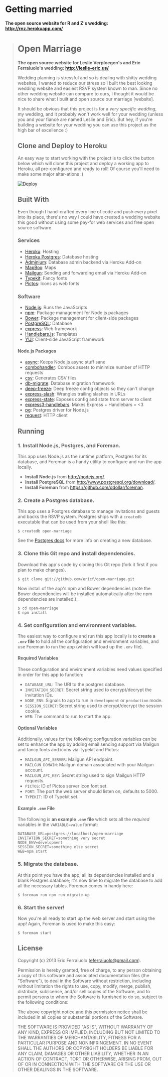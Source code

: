 Getting married
===============

**The open source website for R and Z's wedding:
<http://rnz.herokuapp.com/>**


> Open Marriage
> =============
>
> **The open source website for Leslie Verploegen's and Eric Ferraiuolo's wedding:
> <http://leslie-eric.us/>**
>
> Wedding planning is stressful and so is dealing with shitty wedding websites,
> I wanted to reduce our stress so I built the best looking wedding website and
> easiest RSVP system known to man. Since no other wedding website can compare to
> ours, I thought it would be nice to share what I built and open source our
> marriage [website].
>
> It should be obvious that this project is for a *very specific wedding*, my
> wedding, and it probably won't work well for your wedding (unless you and your
> fiancé are named Leslie and Eric). But hey, if you're building a website for
> your wedding you can use this project as the high bar of excellence :)
>
>
> Clone and Deploy to Heroku
> --------------------------
>
> An easy way to start working with the project is to click the button below which
> will clone this project and deploy a working app to Heroku, all pre-configured
> and ready to roll! Of course you'll need to make some major altar-ations :)
>
> [![Deploy](https://www.herokucdn.com/deploy/button.png)](https://heroku.com/deploy?template=https://github.com/ericf/open-marriage)
>
>
> Built With
> ----------
>
> Even though I hand-crafted every line of code and push every pixel into its
> place, there's no way I could have created a wedding website this good without
> using some pay-for web services and free open source software.
>
> ### Services
>
> * [Heroku][]: Hosting
> * [Heroku Postgres][]: Database hosting
> * [Adminium][]: Database admin backend via Heroku Add-on
> * [MapBox][]: Maps
> * [Mailgun][]: Sending and forwarding email via Heroku Add-on
> * [Typekit][]: Fancy fonts
> * [Pictos][]: Icons as web fonts
>
> ### Software
>
> * [Node.js][]: Runs the JavaScripts
> * [npm][]: Package management for Node.js packages
> * [Bower][]: Package management for client-side packages
> * [PostgreSQL][]: Database
> * [express][]: Web framework
> * [Handlebars.js][]: Templates
> * [YUI][]: Client-side JavaScript framework
>
> #### Node.js Packages
>
> * [async][]: Keeps Node.js async stuff sane
> * [combohandler][]: Combos assets to minimize number of HTTP requests
> * [csv][]: Generates CSV files
> * [db-migrate][]: Database migration framework
> * [deep-freeze][]: Deep freeze config objects so they can't change
> * [express-slash][]: Wrangles trailing slashes in URLs
> * [express-state][]: Exposes config and state from server to client
> * [express3-handlebars][]: Makes Express + Handlebars = <3
> * [pg][]: Postgres driver for Node.js
> * [request][]: HTTP client
>
>
> [Heroku]: http://heroku.com/
> [Heroku Postgres]: http://postgres.heroku.com/
> [Adminium]: https://www.adminium.io/
> [MapBox]: https://www.mapbox.com/
> [Mailgun]: http://www.mailgun.com/
> [Typekit]: https://typekit.com/
> [Pictos]: http://pictos.cc/server/
>
> [Node.js]: http://nodejs.org/
> [npm]: https://npmjs.org/
> [Bower]: http://bower.io/
> [PostgreSQL]: http://www.postgresql.org/
> [express]: http://expressjs.com/
> [Handlebars.js]: http://handlebarsjs.com/
> [YUI]: http://yuilibrary.com/
>
> [async]: https://github.com/caolan/async
> [combohandler]: https://github.com/rgrove/combohandler
> [csv]: http://www.adaltas.com/projects/node-csv/
> [db-migrate]: https://github.com/kunklejr/node-db-migrate
> [deep-freeze]: https://github.com/substack/deep-freeze
> [express-slash]: https://github.com/ericf/express-slash
> [express-state]: https://github.com/yahoo/express-state
> [express3-handlebars]: https://github.com/ericf/express3-handlebars
> [pg]: https://github.com/brianc/node-postgres
> [request]: https://github.com/mikeal/request
>
>
> Running
> -------
>
> ### 1. Install Node.js, Postgres, and Foreman.
>
> This app uses Node.js as the runtime platform, Postgres for its database, and
> Foreman is a handy utility to configure and run the app locally.
>
> * __Install Node.js__ from <http://nodejs.org/>.
> * __Install PostgreSQL__ from <http://www.postgresql.org/download/>.
> * __Install Foreman__ from <https://github.com/ddollar/foreman>.
>
> ### 2. Create a Postgres database.
>
> This app uses a Postgres database to manage invitations and guests and backs the
> RSVP system. Postgres ships with a `createdb` executable that can be used from
> your shell like this:
>
> ```shell
> $ createdb open-marriage
> ```
>
> See the [Postgres docs][pg-createdb] for more info on creating a new database.
>
> ### 3. Clone this Git repo and install dependencies.
>
> Download this app's code by cloning this Git repo (fork it first if you plan to
> make changes).
>
> ```shell
> $ git clone git://github.com/ericf/open-marriage.git
> ```
>
> Now install of the app's npm and Bower dependencies (note the Bower dependencies
> will be installed automatically after the npm dependencies are installed.):
>
> ```shell
> $ cd open-marriage
> $ npm install
> ```
>
> ### 4. Set configuration and environment variables.
>
> The easiest way to configure and run this app locally is to **create a `.env`
> file** to hold all the configuration and environment variables, and use Foreman
> to run the app (which will load up the `.env` file).
>
> #### Required Variables
>
> These configuration and environment variables need values specified in order for
> this app to function:
>
> * `DATABASE_URL`: The URI to the postgres database.
> * `INVITATION_SECRET`: Secret string used to encrypt/decrypt the invitation IDs.
> * `NODE_ENV`: Signals to app to run in `development` or `production` mode.
> * `SESSION_SECRET`: Secret string used to encrypt/decrypt the session cookie.
> * `WEB`: The command to run to start the app.
>
> #### Optional Variables
>
> Additionally, values for the following configuration variables can be set to
> enhance the app by adding email sending support via Mailgun and fancy fonts and
> icons via Typekit and Pictos:
>
> * `MAILGUN_API_SERVER`: Mailgun API endpoint.
> * `MAILGUN_DOMAIN`: Mailgun domain associated with your Mailgun account.
> * `MAILGUN_API_KEY`: Secret string used to sign Mailgun HTTP requests.
> * `PICTOS`: ID of Pictos server icon font set.
> * `PORT`: The port the web server should listen on, defaults to 5000.
> * `TYPEKIT`: ID of Typekit set.
>
> #### Example `.env` File
>
> The following is **an example `.env` file** which sets all the _required_
> variables in the `VARIABLE=value` format:
>
> ```
> DATABASE_URL=postgres://localhost/open-marriage
> INVITATION_SECRET=something very secret
> NODE_ENV=development
> SESSION_SECRET=something else secret
> WEB=npm start
> ```
>
> ### 5. Migrate the database.
>
> At this point you have the app, all its dependencies installed and a blank
> Postgres database; it's now time to migrate the database to add all the
> necessary tables. Foreman comes in handy here:
>
> ```shell
> $ foreman run npm run migrate-up
> ```
>
> ### 6. Start the server!
>
> Now you're all ready to start up the web server and start using the app! Again,
> Foreman is used to make this easy:
>
> ```shell
> $ foreman start
> ```
>
>
> [pg-createdb]: http://www.postgresql.org/docs/9.3/static/manage-ag-createdb.html
>
>
> License
> -------
>
> Copyright (c) 2013 Eric Ferraiuolo (eferraiuolo@gmail.com).
>
> Permission is hereby granted, free of charge, to any person obtaining a copy of
> this software and associated documentation files (the "Software"), to deal in
> the Software without restriction, including without limitation the rights to
> use, copy, modify, merge, publish, distribute, sublicense, and/or sell copies of
> the Software, and to permit persons to whom the Software is furnished to do so,
> subject to the following conditions:
>
> The above copyright notice and this permission notice shall be included in all
> copies or substantial portions of the Software.
>
> THE SOFTWARE IS PROVIDED "AS IS", WITHOUT WARRANTY OF ANY KIND, EXPRESS OR
> IMPLIED, INCLUDING BUT NOT LIMITED TO THE WARRANTIES OF MERCHANTABILITY, FITNESS
> FOR A PARTICULAR PURPOSE AND NONINFRINGEMENT. IN NO EVENT SHALL THE AUTHORS OR
> COPYRIGHT HOLDERS BE LIABLE FOR ANY CLAIM, DAMAGES OR OTHER LIABILITY, WHETHER
> IN AN ACTION OF CONTRACT, TORT OR OTHERWISE, ARISING FROM, OUT OF OR IN
> CONNECTION WITH THE SOFTWARE OR THE USE OR OTHER DEALINGS IN THE SOFTWARE.
>
